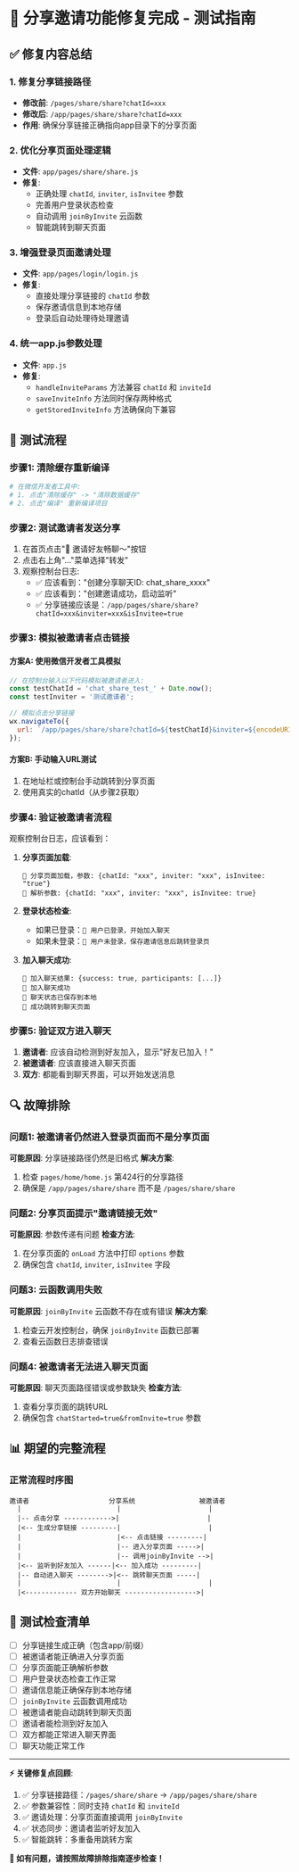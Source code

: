 # 🧪 分享邀请功能修复完成 - 测试指南

## ✅ 修复内容总结

### 1. 修复分享链接路径
- **修改前**: `/pages/share/share?chatId=xxx`
- **修改后**: `/app/pages/share/share?chatId=xxx`
- **作用**: 确保分享链接正确指向app目录下的分享页面

### 2. 优化分享页面处理逻辑
- **文件**: `app/pages/share/share.js`
- **修复**: 
  - 正确处理 `chatId`, `inviter`, `isInvitee` 参数
  - 完善用户登录状态检查
  - 自动调用 `joinByInvite` 云函数
  - 智能跳转到聊天页面

### 3. 增强登录页面邀请处理
- **文件**: `app/pages/login/login.js`
- **修复**:
  - 直接处理分享链接的 `chatId` 参数
  - 保存邀请信息到本地存储
  - 登录后自动处理待处理邀请

### 4. 统一app.js参数处理
- **文件**: `app.js`
- **修复**:
  - `handleInviteParams` 方法兼容 `chatId` 和 `inviteId`
  - `saveInviteInfo` 方法同时保存两种格式
  - `getStoredInviteInfo` 方法确保向下兼容

## 🚀 测试流程

### 步骤1: 清除缓存重新编译
```bash
# 在微信开发者工具中:
# 1. 点击"清除缓存" -> "清除数据缓存"
# 2. 点击"编译" 重新编译项目
```

### 步骤2: 测试邀请者发送分享
1. 在首页点击"👋 邀请好友畅聊～"按钮
2. 点击右上角"..."菜单选择"转发"
3. 观察控制台日志:
   - ✅ 应该看到："创建分享聊天ID: chat_share_xxxx"
   - ✅ 应该看到："创建邀请成功，启动监听"
   - ✅ 分享链接应该是：`/app/pages/share/share?chatId=xxx&inviter=xxx&isInvitee=true`

### 步骤3: 模拟被邀请者点击链接
#### 方案A: 使用微信开发者工具模拟
```javascript
// 在控制台输入以下代码模拟被邀请者进入:
const testChatId = 'chat_share_test_' + Date.now();
const testInviter = '测试邀请者';

// 模拟点击分享链接
wx.navigateTo({
  url: `/app/pages/share/share?chatId=${testChatId}&inviter=${encodeURIComponent(testInviter)}&isInvitee=true`
});
```

#### 方案B: 手动输入URL测试
1. 在地址栏或控制台手动跳转到分享页面
2. 使用真实的chatId（从步骤2获取）

### 步骤4: 验证被邀请者流程
观察控制台日志，应该看到：
1. **分享页面加载**:
   ```
   🔗 分享页面加载，参数: {chatId: "xxx", inviter: "xxx", isInvitee: "true"}
   🔗 解析参数: {chatId: "xxx", inviter: "xxx", isInvitee: true}
   ```

2. **登录状态检查**:
   - 如果已登录：`🔗 用户已登录，开始加入聊天`
   - 如果未登录：`🔗 用户未登录，保存邀请信息后跳转登录页`

3. **加入聊天成功**:
   ```
   🔗 加入聊天结果: {success: true, participants: [...]}
   🔗 加入聊天成功
   🔗 聊天状态已保存到本地
   🔗 成功跳转到聊天页面
   ```

### 步骤5: 验证双方进入聊天
1. **邀请者**: 应该自动检测到好友加入，显示"好友已加入！"
2. **被邀请者**: 应该直接进入聊天页面
3. **双方**: 都能看到聊天界面，可以开始发送消息

## 🔍 故障排除

### 问题1: 被邀请者仍然进入登录页面而不是分享页面
**可能原因**: 分享链接路径仍然是旧格式
**解决方案**: 
1. 检查 `pages/home/home.js` 第424行的分享路径
2. 确保是 `/app/pages/share/share` 而不是 `/pages/share/share`

### 问题2: 分享页面提示"邀请链接无效"
**可能原因**: 参数传递有问题
**检查方法**:
1. 在分享页面的 `onLoad` 方法中打印 `options` 参数
2. 确保包含 `chatId`, `inviter`, `isInvitee` 字段

### 问题3: 云函数调用失败
**可能原因**: `joinByInvite` 云函数不存在或有错误
**解决方案**:
1. 检查云开发控制台，确保 `joinByInvite` 函数已部署
2. 查看云函数日志排查错误

### 问题4: 被邀请者无法进入聊天页面
**可能原因**: 聊天页面路径错误或参数缺失
**检查方法**:
1. 查看分享页面的跳转URL
2. 确保包含 `chatStarted=true&fromInvite=true` 参数

## 📊 期望的完整流程

### 正常流程时序图
```
邀请者                    分享系统                被邀请者
  |                        |                      |
  |-- 点击分享 ------------>|                      |
  |<-- 生成分享链接 ---------|                      |
  |                        |<-- 点击链接 ---------|
  |                        |-- 进入分享页面 ----->|
  |                        |-- 调用joinByInvite -->|
  |<-- 监听到好友加入 ------|<-- 加入成功 ---------|
  |-- 自动进入聊天 -------->|<-- 跳转聊天页面 -----|
  |                        |                      |
  |<------------- 双方开始聊天 ------------------>|
```

## 🎯 测试检查清单

- [ ] 分享链接生成正确（包含app/前缀）
- [ ] 被邀请者能正确进入分享页面
- [ ] 分享页面能正确解析参数
- [ ] 用户登录状态检查工作正常
- [ ] 邀请信息能正确保存到本地存储
- [ ] `joinByInvite` 云函数调用成功
- [ ] 被邀请者能自动跳转到聊天页面
- [ ] 邀请者能检测到好友加入
- [ ] 双方都能正常进入聊天界面
- [ ] 聊天功能正常工作

---

**⚡ 关键修复点回顾**:
1. ✅ 分享链接路径：`/pages/share/share` → `/app/pages/share/share`
2. ✅ 参数兼容性：同时支持 `chatId` 和 `inviteId`
3. ✅ 邀请处理：分享页面直接调用 `joinByInvite`
4. ✅ 状态同步：邀请者监听好友加入
5. ✅ 智能跳转：多重备用跳转方案

**🔧 如有问题，请按照故障排除指南逐步检查！** 